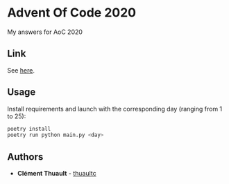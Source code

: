 # Advent Of Code 2020

My answers for AoC 2020

## Link

See [here](https://adventofcode.com).

## Usage

Install requirements and launch with the corresponding day (ranging from 1 to
25):

```bash
poetry install
poetry run python main.py <day>
```

## Authors

* **Clément Thuault** - [thuaultc](https://github.com/thuaultc)
